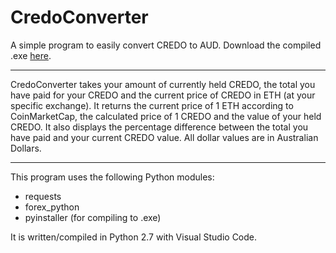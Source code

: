 # CredoConverter
A simple program to easily convert CREDO to AUD. Download the compiled .exe [here](https://github.com/Benji-Collins/CredoConverter/releases).

---

CredoConverter takes your amount of currently held CREDO, the total you have paid for your CREDO and the current price of CREDO in ETH (at your specific exchange). It returns the current price of 1 ETH according to CoinMarketCap, the calculated price of 1 CREDO and the value of your held CREDO. It also displays the percentage difference between the total you have paid and your current CREDO value. All dollar values are in Australian Dollars.

---

This program uses the following Python modules:
* requests
* forex_python
* pyinstaller (for compiling to .exe)

It is written/compiled in Python 2.7 with Visual Studio Code.
